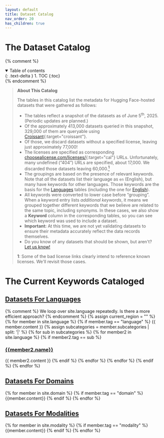 ```yaml
---
layout: default
title: Dataset Catalog
nav_order: 20
has_children: true
---
```


# The Dataset Catalog

{% comment %}
<details open markdown="block">
  <summary>
    Table of contents
  </summary>
  {: .text-delta }
1. TOC
{:toc}
</details>
{% endcomment %}

> **About This Catalog**
>
> The tables in this catalog list the metadata for Hugging Face-hosted datasets that were gathered as follows:
> 
> * The tables reflect a snapshot of the datasets as of June 5<sup>th</sup>, 2025. (Periodic updates are planned.)
> * Of the approximately 413,000 datasets queried in this snapshot, 329,000 of them are queryable using [Croissant](https://mlcommons.org/working-groups/data/croissant/){:target="croissant"}.
> * Of those, we discard datasets without a specified license, leaving just approximately 77,000!
> * The licenses are specified as corresponding [choosealicense.com/licenses/](https://choosealicense.com/licenses/){:target="cal"} URLs. Unfortunately, many undefined (&ldquo;404&rdquo;) URLs are specified, about 17,000. We discarded those datasets leaving 60,000.<a href="#footnote1"><sup>1</sup></a>
> * The groupings are based on the presence of relevant keywords. Note that _all_ the datasets list their language as `en` (English), but many have keywords for other languages. Those keywords are the basis for the [Languages]({{site.baseurl}}/catalog/language/language) tables (including the one for [English]({{site.baseurl}}/catalog/language/europe#english)).
> * All keywords were converted to lower case before &ldquo;grouping&rdquo;. When a keyword entry lists _additional keywords_, it means we grouped together different keywords that we believe are related to the same topic, including synonyms. In these cases, we also show a **Keyword** column in the corresponding tables, so you can see which keyword was used to include a dataset.
> * **Important:** At this time, we are not yet validating datasets to ensure their metadata accurately reflect the data records themselves.
> * Do you know of any datasets that should be shown, but aren't? [Let us know!](mailto:data@thealliance.ai)
> 
> <a name="#footnote1">1</a>: Some of the bad license links clearly intend to reference known licenses. We'll revisit those cases.

# The Current Keywords Cataloged

## [Datasets For Languages]({{site.baseurl}}/catalog/language/language)

<div>
{% comment %} We loop over site.language repeatedly. Is there a more efficient approach? {% endcomment %}
{% assign current_region = "" %}
{% for member in site.language %}
  {% if member.tag == "language" %} 
    {{ member.content }}
    {% assign subcategories = member.subcategories | split: '|' %}
    {% for sub in subcategories %}
      {% for member2 in site.language %}
        {% if member2.tag == sub %} 
          <h3><a href="{{site.baseurl}}/catalog/language/{{member2.tag}}/">{{member2.name}}</a></h3>
          {{ member2.content }}
        {% endif %}
      {% endfor %}
    {% endfor %}
  {% endif %}
{% endfor %}
</div>

## [Datasets For Domains]({{site.baseurl}}/catalog/domain/)

<div>
{% for member in site.domain %}
  {% if member.tag == "domain" %}
    {{member.content}}
  {% endif %}
{% endfor %}
</div>

## [Datasets For Modalities]({{site.baseurl}}/catalog/modality/)

<div>
{% for member in site.modality %}
  {% if member.tag == "modality" %}
    {{member.content}}
  {% endif %}
{% endfor %}
</div>
